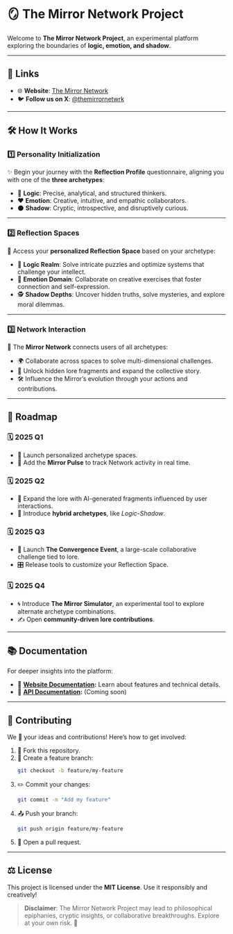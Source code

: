 # 🪞 **The Mirror Network Project**

Welcome to **The Mirror Network Project**, an experimental platform exploring the boundaries of **logic, emotion, and shadow**.

---

## 🔗 **Links**
- 🌐 **Website**: [The Mirror Network](http://themirrornetwork.com/)
- 🐦 **Follow us on X**: [@themirrornetwrk](https://x.com/themirrornetwrk)

---

## 🛠️ **How It Works**

### 1️⃣ **Personality Initialization**
✨ Begin your journey with the **Reflection Profile** questionnaire, aligning you with one of the **three archetypes**:
- 🧠 **Logic**: Precise, analytical, and structured thinkers.
- ❤️ **Emotion**: Creative, intuitive, and empathic collaborators.
- 🌑 **Shadow**: Cryptic, introspective, and disruptively curious.

---

### 2️⃣ **Reflection Spaces**
🔮 Access your **personalized Reflection Space** based on your archetype:
- 🧩 **Logic Realm**: Solve intricate puzzles and optimize systems that challenge your intellect.
- 🎨 **Emotion Domain**: Collaborate on creative exercises that foster connection and self-expression.
- 🕵️ **Shadow Depths**: Uncover hidden truths, solve mysteries, and explore moral dilemmas.

---

### 3️⃣ **Network Interaction**
🤝 The **Mirror Network** connects users of all archetypes:
- 🌍 Collaborate across spaces to solve multi-dimensional challenges.
- 📜 Unlock hidden lore fragments and expand the collective story.
- 🛠️ Influence the Mirror’s evolution through your actions and contributions.

---

## 📅 **Roadmap**

### 🗓️ **2025 Q1**
- 🚀 Launch personalized archetype spaces.
- 🌟 Add the **Mirror Pulse** to track Network activity in real time.

### 🗓️ **2025 Q2**
- 🤖 Expand the lore with AI-generated fragments influenced by user interactions.
- 🔀 Introduce **hybrid archetypes**, like *Logic-Shadow*.

### 🗓️ **2025 Q3**
- 🌌 Launch **The Convergence Event**, a large-scale collaborative challenge tied to lore.
- 🎛️ Release tools to customize your Reflection Space.

### 🗓️ **2025 Q4**
- 🌀 Introduce **The Mirror Simulator**, an experimental tool to explore alternate archetype combinations.
- ✍️ Open **community-driven lore contributions**.

---

## 📚 **Documentation**
For deeper insights into the platform:
- 📖 **[Website Documentation](http://themirrornetwork.com/docs):** Learn about features and technical details.
- 📡 **[API Documentation](http://themirrornetwork.com/api):** (Coming soon)

---

## 🌟 **Contributing**

We 💖 your ideas and contributions! Here’s how to get involved:

1. 🍴 Fork this repository.
2. 🌱 Create a feature branch:
    ```bash
    git checkout -b feature/my-feature
    ```
3. ✏️ Commit your changes:
    ```bash
    git commit -m "Add my feature"
    ```
4. 📤 Push your branch:
    ```bash
    git push origin feature/my-feature
    ```
5. 🔁 Open a pull request.

---

## ⚖️ **License**
This project is licensed under the **MIT License**. Use it responsibly and creatively!  

> **Disclaimer**: The Mirror Network Project may lead to philosophical epiphanies, cryptic insights, or collaborative breakthroughs. Explore at your own risk. 🌌